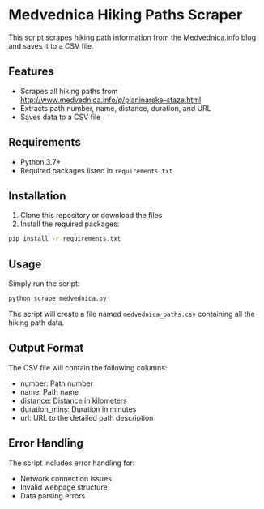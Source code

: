 # Medvednica Hiking Paths Scraper

This script scrapes hiking path information from the Medvednica.info blog and saves it to a CSV file.

## Features

- Scrapes all hiking paths from http://www.medvednica.info/p/planinarske-staze.html
- Extracts path number, name, distance, duration, and URL
- Saves data to a CSV file

## Requirements

- Python 3.7+
- Required packages listed in `requirements.txt`

## Installation

1. Clone this repository or download the files
2. Install the required packages:

```bash
pip install -r requirements.txt
```

## Usage

Simply run the script:

```bash
python scrape_medvednica.py
```

The script will create a file named `medvednica_paths.csv` containing all the hiking path data.

## Output Format

The CSV file will contain the following columns:
- number: Path number
- name: Path name
- distance: Distance in kilometers
- duration_mins: Duration in minutes
- url: URL to the detailed path description

## Error Handling

The script includes error handling for:
- Network connection issues
- Invalid webpage structure
- Data parsing errors 